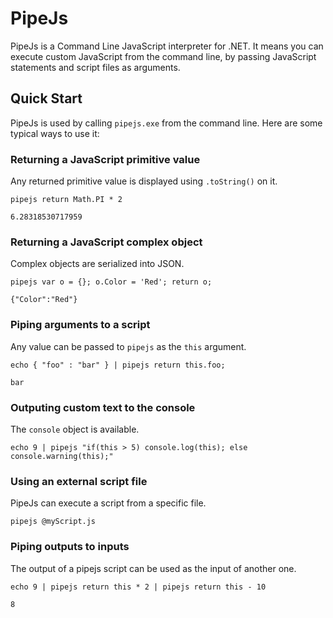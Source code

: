 # PipeJs
PipeJs is a Command Line JavaScript interpreter for .NET. It means you can execute custom JavaScript from the command line, by passing JavaScript statements and script files as arguments. 

## Quick Start

PipeJs is used by calling `pipejs.exe` from the command line. Here are some typical ways to use it:

### Returning a JavaScript primitive value
Any returned primitive value is displayed using `.toString()` on it. 

```
pipejs return Math.PI * 2
```
`6.28318530717959`

### Returning a JavaScript complex object
Complex objects are serialized into JSON.

```
pipejs var o = {}; o.Color = 'Red'; return o;
```
`{"Color":"Red"}`

### Piping arguments to a script
Any value can be passed to `pipejs` as the `this` argument.
```
echo { "foo" : "bar" } | pipejs return this.foo;
```
`bar`

### Outputing custom text to the console
The `console` object is available.
```
echo 9 | pipejs "if(this > 5) console.log(this); else console.warning(this);"
```

### Using an external script file
PipeJs can execute a script from a specific file.
```
pipejs @myScript.js
```

### Piping outputs to inputs
The output of a pipejs script can be used as the input of another one.
```
echo 9 | pipejs return this * 2 | pipejs return this - 10
```
`8`


